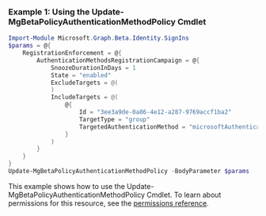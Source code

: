 ### Example 1: Using the Update-MgBetaPolicyAuthenticationMethodPolicy Cmdlet
```powershell
Import-Module Microsoft.Graph.Beta.Identity.SignIns
$params = @{
	RegistrationEnforcement = @{
		AuthenticationMethodsRegistrationCampaign = @{
			SnoozeDurationInDays = 1
			State = "enabled"
			ExcludeTargets = @(
			)
			IncludeTargets = @(
				@{
					Id = "3ee3a9de-0a86-4e12-a287-9769accf1ba2"
					TargetType = "group"
					TargetedAuthenticationMethod = "microsoftAuthenticator"
				}
			)
		}
	}
}
Update-MgBetaPolicyAuthenticationMethodPolicy -BodyParameter $params
```
This example shows how to use the Update-MgBetaPolicyAuthenticationMethodPolicy Cmdlet.
To learn about permissions for this resource, see the [permissions reference](/graph/permissions-reference).
